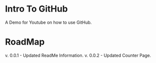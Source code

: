 # Intro To GitHub
A Demo for Youtube on how to use GitHub. 

# RoadMap
v. 0.0.1 - Updated ReadMe Information. 
v. 0.0.2 - Updated Counter Page. 